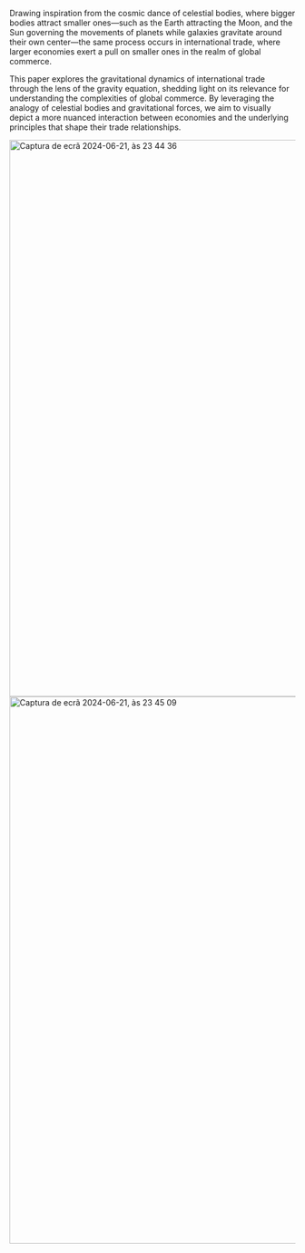 
Drawing inspiration from the cosmic dance of celestial bodies, where bigger bodies attract smaller ones—such as the Earth attracting the Moon, and the Sun governing the movements of planets while galaxies gravitate around their own center—the same process occurs in international trade, where larger economies exert a pull on smaller ones in the realm of global commerce.

This paper explores the gravitational dynamics of international trade through the lens of the gravity equation, shedding light on its relevance for understanding the complexities of global commerce. By leveraging the analogy of celestial bodies and gravitational forces, we aim to visually depict a more nuanced interaction between economies and the underlying principles that shape their trade relationships.




<img width="981" alt="Captura de ecrã 2024-06-21, às 23 44 36" src="https://github.com/jnamora/Dashboard---Trade-Flows/assets/132017385/d2f89802-b5e0-4711-8ebd-26483dcc0828">



<img width="964" alt="Captura de ecrã 2024-06-21, às 23 45 09" src="https://github.com/jnamora/Dashboard---Trade-Flows/assets/132017385/9f250c61-3c4c-441b-a125-fc28bc010f41">
